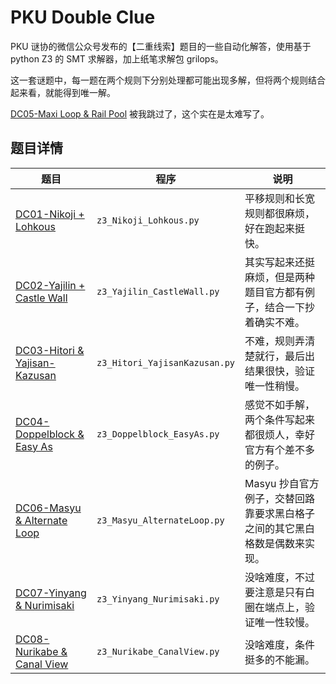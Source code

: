 # PKU Double Clue

PKU 谜协的微信公众号发布的【二重线索】题目的一些自动化解答，使用基于 python Z3 的 SMT 求解器，加上纸笔求解包 grilops。

这一套谜题中，每一题在两个规则下分别处理都可能出现多解，但将两个规则结合起来看，就能得到唯一解。

[DC05-Maxi Loop & Rail Pool](https://mp.weixin.qq.com/s/bO7KosuLVc6j-Lc6tdYvtA) 被我跳过了，这个实在是太难写了。

## 题目详情

| 题目                                                                               | 程序                          | 说明                                                                       |
| ---------------------------------------------------------------------------------- | ----------------------------- | -------------------------------------------------------------------------- |
| [DC01-Nikoji + Lohkous](https://mp.weixin.qq.com/s/zpOM_THpVvkGRv5KFLSItw)         | `z3_Nikoji_Lohkous.py`        | 平移规则和长宽规则都很麻烦，好在跑起来挺快。                               |
| [DC02-Yajilin + Castle Wall](https://mp.weixin.qq.com/s/yrVWMCtkk8UinjYttKhFyA)    | `z3_Yajilin_CastleWall.py`    | 其实写起来还挺麻烦，但是两种题目官方都有例子，结合一下抄着确实不难。       |
| [DC03-Hitori & Yajisan-Kazusan](https://mp.weixin.qq.com/s/NazJFvsI5YMgL7vURzRD-A) | `z3_Hitori_YajisanKazusan.py` | 不难，规则弄清楚就行，最后出结果很快，验证唯一性稍慢。                     |
| [DC04-Doppelblock & Easy As](https://mp.weixin.qq.com/s/necH45U4Rw3Ov5uDCXDE5w)    | `z3_Doppelblock_EasyAs.py`    | 感觉不如手解，两个条件写起来都很烦人，幸好官方有个差不多的例子。           |
| [DC06-Masyu & Alternate Loop](https://mp.weixin.qq.com/s/bctSnLgfaVjy5mWiiF-lzg)   | `z3_Masyu_AlternateLoop.py`   | Masyu 抄自官方例子，交替回路靠要求黑白格子之间的其它黑白格数是偶数来实现。 |
| [DC07-Yinyang & Nurimisaki](https://mp.weixin.qq.com/s/w8jKJtUAmYsBBj19sLdx1w)     | `z3_Yinyang_Nurimisaki.py`    | 没啥难度，不过要注意是只有白圈在端点上，验证唯一性较慢。                   |
| [DC08-Nurikabe & Canal View](https://mp.weixin.qq.com/s/yC_gOh24rgVof00JeUbkow)    | `z3_Nurikabe_CanalView.py`    | 没啥难度，条件挺多的不能漏。                                               |
